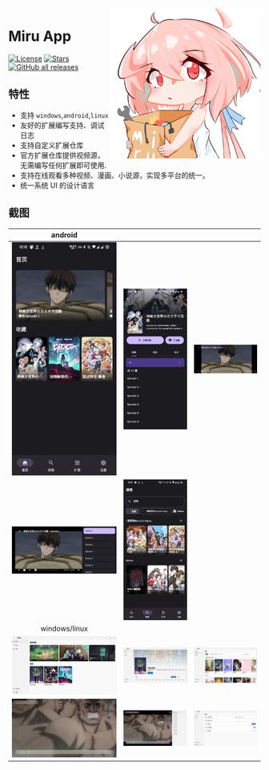 <img align="right" width="300" src="./assets/icon/logo.png" alt="Miru 看板娘"/>

# Miru App

[![License](https://img.shields.io/github/license/miru-project/miru-app)](https://github.com/miru-project/miru-app/blob/main/LICENSE)
[![Stars](https://img.shields.io/github/stars/miru-project/miru-app)](https://github.com/miru-project/miru-app/stargazers)
[![GitHub all releases](https://img.shields.io/github/downloads/miru-project/miru-app/total)](https://github.com/miru-project/miru-app/releases/latest)

## 特性

- 支持 `windows`,`android`,`linux`
- 友好的扩展编写支持、调试日志
- 支持自定义扩展仓库
- 官方扩展仓库提供视频源，无需编写任何扩展即可使用.
- 支持在线观看多种视频、漫画、小说源，实现多平台的统一。
- 统一系统 UI 的设计语言

## 截图

|android|||
|  :-----: |  :-----: |  :-----: |
|![screenshot](assets/screenshot/Screenshot_20230706-001311_Miru.png)| ![screenshot](assets/screenshot/Screenshot_20230706-001302_Miru.png)| ![screenshot](assets/screenshot/Screenshot_20230706-001258_Miru.png)|
|![screenshot](assets/screenshot/Screenshot_20230706-001254_Miru.png)| ![screenshot](assets/screenshot/Screenshot_20230706-001111_Miru.png)
|windows/linux|||
|![screenshot](assets/screenshot/592023059159.png)|![screenshot](assets/screenshot/592023059259.png)|![screenshot](assets/screenshot/592023059359.png)|
|![screenshot](assets/screenshot/592023059559.png)|![screenshot](assets/screenshot/592023059659.png)|![screenshot](assets/screenshot/592023059459.png)